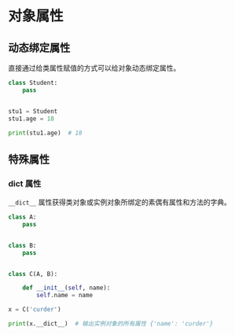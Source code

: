 # 对象属性

## 动态绑定属性

直接通过给类属性赋值的方式可以给对象动态绑定属性。

```python {6}
class Student:
    pass


stu1 = Student
stu1.age = 18

print(stu1.age)  # 18
```

## 特殊属性

### __dict__ 属性

`__dict__` 属性获得类对象或实例对象所绑定的素偶有属性和方法的字典。


```python
class A:
    pass


class B:
    pass


class C(A, B):

    def __init__(self, name):
        self.name = name

x = C('curder')

print(x.__dict__)  # 输出实例对象的所有属性 {'name': 'curder'}
```
